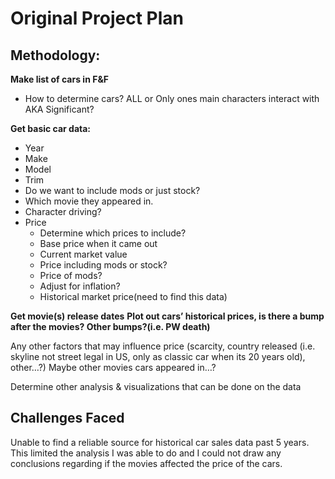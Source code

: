 # Original Project Plan

## Methodology:

**Make list of cars in F&F**
  - How to determine cars? ALL or Only ones main characters interact with AKA Significant?

**Get basic car data:**
- Year
- Make
- Model
- Trim
- Do we want to include mods or just stock?
- Which movie they appeared in.
- Character driving?
- Price
  - Determine which prices to include?
  - Base price when it came out
  - Current market value
  - Price including mods or stock?
  - Price of mods?
  - Adjust for inflation?
  - Historical market price(need to find this data)


**Get movie(s) release dates**
**Plot out cars’ historical prices, is there a bump after the movies? Other bumps?(i.e. PW death)**

Any other factors that may influence price (scarcity, country released (i.e. skyline not  street legal in US, only as classic car when its 20 years old), other…?)
Maybe other movies cars appeared in…?

Determine other analysis & visualizations that can be done on the data

## Challenges Faced

Unable to find a reliable source for historical car sales data past 5 years.
This limited the analysis I was able to do and I could not draw any conclusions regarding if the movies affected the price of the cars. 

